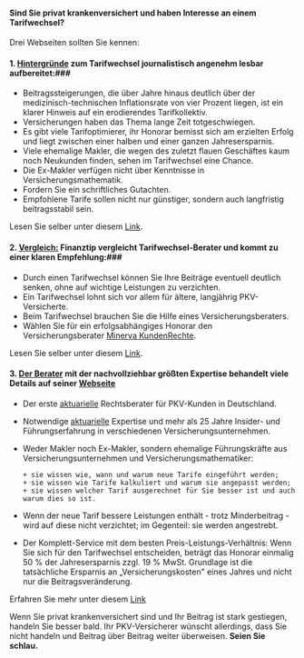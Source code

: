 #### Sind Sie privat krankenversichert und haben Interesse an einem Tarifwechsel? ####

Drei Webseiten sollten Sie kennen:

#### 1. [Hintergründe]("http://www.brandeins.de/archiv/2014/im-interesse-des-kunden/wechsel-private-krankenversicherung-im-dschungel") zum Tarifwechsel journalistisch angenehm lesbar aufbereitet:###

* Beitragssteigerungen, die über Jahre hinaus deutlich über der medizinisch-technischen Inflationsrate von vier Prozent liegen, ist ein klarer Hinweis auf ein erodierendes Tarifkollektiv.
* Versicherungen haben das Thema lange Zeit totgeschwiegen.
* Es gibt viele Tarifoptimierer, ihr Honorar bemisst sich am erzielten Erfolg und liegt zwischen einer halben und einer ganzen Jahresersparnis.
* Viele ehemalige Makler, die wegen des zuletzt flauen Geschäftes kaum noch Neukunden finden, sehen im Tarifwechsel eine Chance.
* Die Ex-Makler verfügen nicht über Kenntnisse in Versicherungsmathematik.
* Fordern Sie ein schriftliches Gutachten.
* Empfohlene Tarife sollen nicht nur günstiger, sondern auch langfristig beitragsstabil sein.

Lesen Sie selber unter diesem [Link]("http://www.brandeins.de/archiv/2014/im-interesse-des-kunden/wechsel-private-krankenversicherung-im-dschungel").

#### 2. [Vergleich:]("http://www.finanztip.de/pkv-tarif-wechsel/?utm_source=Kooperation&utm_medium=Minerva&utm_campaign=Website?ref=TelegramGS") Finanztip vergleicht Tarifwechsel-Berater und kommt zu einer klaren Empfehlung:###

* Durch einen Tarifwechsel können Sie Ihre Beiträge eventuell deutlich senken, ohne auf wichtige Leistungen zu verzichten.
* Ein Tarifwechsel lohnt sich vor allem für ältere, langjährig PKV-Versicherte.
* Beim Tarifwechsel brauchen Sie die Hilfe eines Versicherungsberaters.
* Wählen Sie für ein erfolgsabhängiges Honorar den Versicherungsberater 
  <a href="https://www.minerva-kundenrechte.de?ref=TelegramGS" target="_blank">Minerva KundenRechte</a>.

Lesen Sie selber unter diesem [Link]("http://www.finanztip.de/pkv-tarif-wechsel/?utm_source=Kooperation&utm_medium=Minerva&utm_campaign=Website?ref=TelegramGS").

#### 3. [Der Berater]("http://www.minerva-kundenrechte.de?ref=TelegramGS) mit der nachvollziehbar größten Expertise behandelt viele Details auf seiner [Webseite]("https://www.minerva-kundenrechte.de?ref=TelegramGS") ####

* Der erste [aktuarielle]("https://www.minerva-kundenrechte.de/kompetente-unterstuetzung-beim-tarifwechsel-zahlt-sich-aus/was-ist-ein-aktuar-dav?ref=TelegramGS") Rechtsberater für PKV-Kunden in Deutschland.
* Notwendige [aktuarielle]("https://www.minerva-kundenrechte.de/kompetente-unterstuetzung-beim-tarifwechsel-zahlt-sich-aus/was-ist-ein-aktuar-dav?ref=TelegramGS") Expertise und mehr als 25 Jahre Insider- und Führungserfahrung in verschiedenen Versicherungsunternehmen.
* Weder Makler noch Ex-Makler, sondern ehemalige Führungskräfte aus Versicherungsunternehmen und Versicherungsmathematiker:

      + sie wissen wie, wann und warum neue Tarife eingeführt werden;
      + sie wissen wie Tarife kalkuliert und warum sie angepasst werden;
      + sie wissen welcher Tarif ausgerechnet für Sie besser ist und auch warum dies so ist.
  
* Wenn der neue Tarif bessere Leistungen enthält - trotz Minderbeitrag - wird auf diese nicht verzichtet; im Gegenteil: sie werden angestrebt.
* Der Komplett-Service mit dem besten Preis-Leistungs-Verhältnis: Wenn Sie sich für den Tarifwechsel entscheiden, beträgt das Honorar einmalig 50 % der Jahresersparnis zzgl. 19 % MwSt. Grundlage ist die tatsächliche Ersparnis an „Versicherungskosten" eines Jahres und nicht nur die Beitragsveränderung.

Erfahren Sie mehr unter diesem [Link]("https://www.minerva-kundenrechte.de/unsere-leistung/kompetenz-service?ref=TelegramGS")

Wenn Sie privat krankenversichert sind und Ihr Beitrag ist stark gestiegen, handeln Sie besser bald. 
Ihr PKV-Versicherer wünscht allerdings, dass Sie nicht handeln und Beitrag über Beitrag weiter überweisen.
**Seien Sie schlau.**

